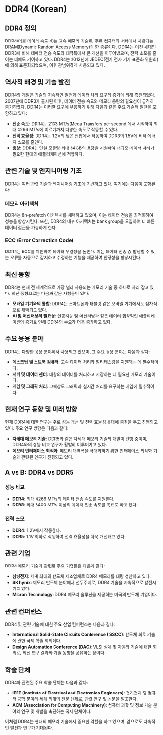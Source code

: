 # DDR4 (Korean)

## DDR4 정의

DDR4(더블 데이터 속도 4)는 고속 메모리 기술로, 주로 컴퓨터와 서버에서 사용되는 DRAM(Dynamic Random Access Memory)의 한 종류이다. DDR4는 이전 세대인 DDR3에 비해 데이터 전송 속도와 대역폭에서 큰 개선을 이루어냈으며, 전력 소모를 줄이는 데에도 기여하고 있다. DDR4는 2012년에 JEDEC(전기 전자 기기 표준화 위원회)에 의해 표준화되었으며, 이후 광범위하게 사용되고 있다.

## 역사적 배경 및 기술 발전

DDR4의 개발은 기술의 지속적인 발전과 데이터 처리 요구의 증가에 의해 촉진되었다. 2007년에 DDR3가 출시된 이후, 데이터 전송 속도와 메모리 용량의 필요성이 급격히 증가하였다. DDR4는 이러한 요구에 부응하기 위해 다음과 같은 주요 기술적 발전을 포함하고 있다:

- **전송 속도**: DDR4는 2133 MT/s(Mega Transfers per second)에서 시작하여 최대 4266 MT/s에 이르기까지 다양한 속도로 작동할 수 있다.
- **전력 효율성**: DDR4는 1.2V의 낮은 전압에서 작동하여 DDR3의 1.5V에 비해 에너지 소모를 줄인다.
- **용량**: DDR4는 단일 모듈당 최대 64GB의 용량을 지원하여 대규모 데이터 처리가 필요한 현대의 애플리케이션에 적합하다.

## 관련 기술 및 엔지니어링 기초

DDR4는 여러 관련 기술과 엔지니어링 기초에 기반하고 있다. 여기에는 다음이 포함된다:

### 메모리 아키텍처

DDR4는 8n-prefetch 아키텍처를 채택하고 있으며, 이는 데이터 전송을 최적화하여 성능을 향상시킨다. 또한, DDR4의 내부 아키텍처는 bank group을 도입하여 더 빠른 데이터 접근을 가능하게 한다.

### ECC (Error Correction Code)

DDR4는 ECC를 지원하여 데이터 무결성을 높인다. 이는 데이터 전송 중 발생할 수 있는 오류를 자동으로 감지하고 수정하는 기능을 제공하여 안정성을 향상시킨다.

## 최신 동향

DDR4는 현재 전 세계적으로 가장 널리 사용되는 메모리 기술 중 하나로 자리 잡고 있다. 최신 동향으로는 다음과 같은 사항들이 있다:

- **모바일 기기와의 통합**: DDR4는 스마트폰과 태블릿 같은 모바일 기기에서도 점차적으로 채택되고 있다.
- **AI 및 머신러닝의 필요성**: 인공지능 및 머신러닝과 같은 데이터 집약적인 애플리케이션의 증가로 인해 DDR4의 수요가 더욱 증가하고 있다.

## 주요 응용 분야

DDR4는 다양한 응용 분야에서 사용되고 있으며, 그 주요 응용 분야는 다음과 같다:

- **데스크탑 및 노트북 컴퓨터**: 고속 데이터 처리와 멀티태스킹을 지원하는 데 필수적이다.
- **서버 및 데이터 센터**: 대량의 데이터를 처리하고 저장하는 데 필요한 메모리 기술이다.
- **게임 및 그래픽 처리**: 고해상도 그래픽과 실시간 처리를 요구하는 게임에 필수적이다.

## 현재 연구 동향 및 미래 방향

현재 DDR4에 대한 연구는 주로 성능 개선 및 전력 효율성 증대에 중점을 두고 진행되고 있다. 주요 연구 방향은 다음과 같다:

- **차세대 메모리 기술**: DDR5와 같은 차세대 메모리 기술의 개발이 진행 중이며, DDR4와의 성능 비교 연구가 활발히 이루어지고 있다.
- **메모리 인터페이스 최적화**: 메모리 대역폭을 극대화하기 위한 인터페이스 최적화 기술과 관련된 연구가 진행되고 있다.

## A vs B: DDR4 vs DDR5

### 성능 비교

- **DDR4**: 최대 4266 MT/s의 데이터 전송 속도를 지원한다.
- **DDR5**: 최대 8400 MT/s 이상의 데이터 전송 속도를 목표로 하고 있다.

### 전력 소모

- **DDR4**: 1.2V에서 작동한다.
- **DDR5**: 1.1V 이하로 작동하여 전력 효율성을 더욱 개선하고 있다.

## 관련 기업

DDR4 메모리 기술과 관련된 주요 기업들은 다음과 같다:

- **삼성전자**: 세계 최대의 반도체 제조업체로 DDR4 메모리를 대량 생산하고 있다.
- **SK hynix**: 메모리 반도체 분야에서 선두주자로, DDR4 기술을 지속적으로 발전시키고 있다.
- **Micron Technology**: DDR4 메모리 솔루션을 제공하는 미국의 반도체 기업이다.

## 관련 컨퍼런스

DDR4 및 관련 기술에 대한 주요 산업 컨퍼런스는 다음과 같다:

- **International Solid-State Circuits Conference (ISSCC)**: 반도체 회로 기술에 관한 국제 학술 회의이다.
- **Design Automation Conference (DAC)**: VLSI 설계 및 자동화 기술에 대한 회의로, 최신 연구 결과와 기술 동향을 공유하는 장이다.

## 학술 단체

DDR4와 관련된 주요 학술 단체는 다음과 같다:

- **IEEE (Institute of Electrical and Electronics Engineers)**: 전기전자 및 컴퓨터 공학 분야의 세계 최대의 전문 단체로, 관련 연구 및 논문을 발표한다.
- **ACM (Association for Computing Machinery)**: 컴퓨터 과학 및 정보 기술 분야의 연구 및 개발을 촉진하는 국제 단체이다.

이처럼 DDR4는 현대의 메모리 기술에서 중요한 역할을 하고 있으며, 앞으로도 지속적인 발전과 연구가 기대된다.